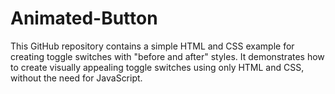 # Animated-Button
This GitHub repository contains a simple HTML and CSS example for creating toggle switches with "before and after" styles. It demonstrates how to create visually appealing toggle switches using only HTML and CSS, without the need for JavaScript.
